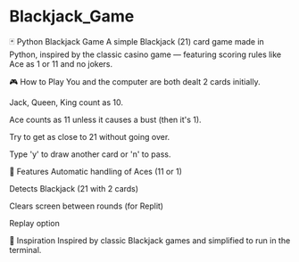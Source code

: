 # Blackjack_Game
🃏 Python Blackjack Game
A simple Blackjack (21) card game made in Python, inspired by the classic casino game — featuring scoring rules like Ace as 1 or 11 and no jokers.

🎮 How to Play
You and the computer are both dealt 2 cards initially.

Jack, Queen, King count as 10.

Ace counts as 11 unless it causes a bust (then it's 1).

Try to get as close to 21 without going over.

Type 'y' to draw another card or 'n' to pass.

🧠 Features
Automatic handling of Aces (11 or 1)

Detects Blackjack (21 with 2 cards)

Clears screen between rounds (for Replit)

Replay option

📌 Inspiration
Inspired by classic Blackjack games and simplified to run in the terminal.
